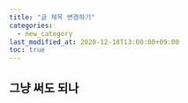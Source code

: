 ```yaml
---
title: "글 제목 변경하기"
categories: 
  - new_category
last_modified_at: 2020-12-18T13:00:00+09:00
toc: true
---
```


## 그냥 써도 되나
